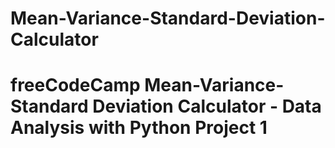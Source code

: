 # Mean-Variance-Standard-Deviation-Calculator
<H1>freeCodeCamp Mean-Variance-Standard Deviation Calculator - Data Analysis with Python Project 1</H1>
